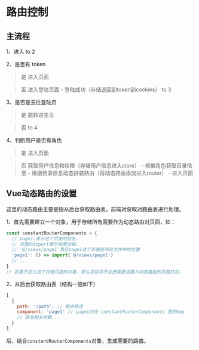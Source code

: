 # 路由控制

## 主流程

1、进入 to 2

2、是否有 token

> 是 进入页面

> 否 进入登陆页面 - 登陆成功（存储返回到token到cookies） to 3

3、是否是去往登陆页

> 是 跳转进主页

> 否 to 4

4、判断用户是否有角色

> 是 进入页面

> 否 获取用户信息和权限（存储用户信息进入store） - 根据角色获取目录信息 - 根据目录信息动态拼装路由（将动态路由添加进入router） - 进入页面


## Vue动态路由的设置

这里的动态路由主要是指从后台获取路由表，前端对获取对路由表进行处理。

1、首先需要建立一个对象，用于存储所有需要作为动态路由对页面，如：
```javascript
const constantRouterComponents = {
  // page1:表示这个页面的别名，
  // 后面的import表示按需加载，
  // '@/views/page1'表示page1这个页面在项目文件中的位置
  'page1': () => import('@/views/page1')
  // ...
}
// 如果不定义这个存储页面的对象，那么项目将不会把需要设置为动态路由的页面打包。
```
2、从后台获取路由表（结构一般如下）
```javascript
[
  {
    path: '/path', // 路由路径
    component: 'page1' // page1对应 constantRouterComponents 里的key
    // 其他相关参数...
  }
]

```
后，结合`constantRouterComponents`对象，生成需要的路由。